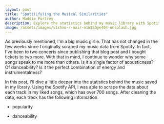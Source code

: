 ```yaml
---
layout: post
title: "Spott(ify)ing the Musical Similarities"
author: Maddie Portrey
description: Explore the statistics behind my music library with Spotify's API
image: /assets/images/vishnu-r-nair-m1WZS5ye404-unsplash.jpg
---
```


As previously mentioned, I'm a big music girlie. That has not changed in the few weeks since I originally scraped my music data from Spotify. In fact, I've been to two concerts since publishing that blog post and I bought tickets to two more. With that in mind, I continue to wonder why some songs speak to me more than others. Is it a single factor of acousticness? Of danceability? Is it the perfect combination of energy and instrumentalness?

In this post, I'll dive a little deeper into the statistics behind the music saved in my library. Using the Spotify API, I was able to scrape the data about each track in my liked songs, which has over 700 songs. After cleaning the data, each track has the following information:

 - popularity

- danceability